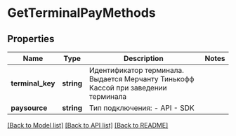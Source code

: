 # GetTerminalPayMethods

## Properties
Name | Type | Description | Notes
------------ | ------------- | ------------- | -------------
**terminal_key** | **string** | Идентификатор терминала. Выдается Мерчанту Тинькофф Кассой при заведении терминала | 
**paysource** | **string** | Тип подключения:    - API    - SDK | 

[[Back to Model list]](../README.md#documentation-for-models) [[Back to API list]](../README.md#documentation-for-api-endpoints) [[Back to README]](../README.md)


